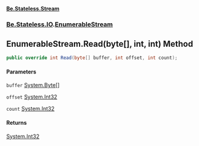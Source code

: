 #### [Be.Stateless.Stream](README.md 'README')
### [Be.Stateless.IO](Be.Stateless.IO.md 'Be.Stateless.IO').[EnumerableStream](EnumerableStream.md 'Be.Stateless.IO.EnumerableStream')

## EnumerableStream.Read(byte[], int, int) Method

```csharp
public override int Read(byte[] buffer, int offset, int count);
```
#### Parameters

<a name='Be.Stateless.IO.EnumerableStream.Read(byte[],int,int).buffer'></a>

`buffer` [System.Byte](https://docs.microsoft.com/en-us/dotnet/api/System.Byte 'System.Byte')[[]](https://docs.microsoft.com/en-us/dotnet/api/System.Array 'System.Array')

<a name='Be.Stateless.IO.EnumerableStream.Read(byte[],int,int).offset'></a>

`offset` [System.Int32](https://docs.microsoft.com/en-us/dotnet/api/System.Int32 'System.Int32')

<a name='Be.Stateless.IO.EnumerableStream.Read(byte[],int,int).count'></a>

`count` [System.Int32](https://docs.microsoft.com/en-us/dotnet/api/System.Int32 'System.Int32')

#### Returns
[System.Int32](https://docs.microsoft.com/en-us/dotnet/api/System.Int32 'System.Int32')